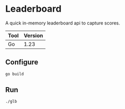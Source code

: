 # Leaderboard

A quick in-memory leaderboard api to capture scores.

| Tool | Version |
|------|---------|
| Go   | 1.23    |

## Configure
```bash
go build
```

## Run
```bash
./glb
```

